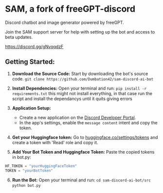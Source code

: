 # SAM, a fork of freeGPT-discord

Discord chatbot and image generator powered by freeGPT.

Join the SAM support server for help with setting up the bot and access to beta updates.

https://discord.gg/gNvqqdzF

## Getting Started:

1. **Download the Source Code:** Start by downloading the bot's source code. ``git clone https://github.com/Dumbation42/sam-discord-ai-bot``

2. **Install Dependencies:** Open your terminal and run:
```pip install -r requirements.txt```
this might not install everything, in that case run the script and install the dependancys until it quits giving errors
3. **Application Setup:**
    - Create a new application on the [Discord Developer Portal](https://discord.com/developers).
    - In the app's settings, enable the `message content` intent and copy the token.

4. **Get your Huggingface token:** Go to [huggingface.co/settings/tokens](https://huggingface.co/settings/tokens) and create a token with 'Read' role and copy it.

5. **Add Your Bot Token and Huggingface Token:** Paste the copied tokens in bot.py:
  ```python
  HF_TOKEN = "yourHuggingFaceToken"
  TOKEN = "yourBotToken"
  ```

6. **Run the Bot:** Open your terminal and run:
```cd sam-discord-ai-bot/src ```
```python bot.py```
